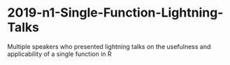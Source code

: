 # 2019-n1-Single-Function-Lightning-Talks
Multiple speakers who presented lightning talks on the usefulness and applicability of a single function in R
